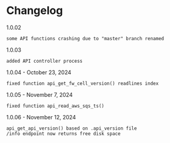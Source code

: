 # Changelog

1.0.02

    some API functions crashing due to "master" branch renamed

1.0.03

    added API controller process

1.0.04 - October 23, 2024

    fixed function api_get_fw_cell_version() readlines index

1.0.05 - November 7, 2024

    fixed function api_read_aws_sqs_ts()


1.0.06 - November 12, 2024

    api_get_api_version() based on .api_version file
    /info endpoint now returns free disk space

